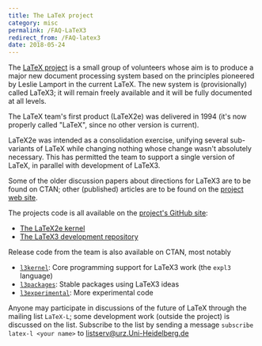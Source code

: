 ```yaml
---
title: The LaTeX project
category: misc
permalink: /FAQ-LaTeX3
redirect_from: /FAQ-latex3
date: 2018-05-24
---
```


The [LaTeX project](https://www.latex-project.org/latex3/)
is a small group of volunteers whose aim is
to produce a major new document processing system based on the
principles pioneered by Leslie Lamport in the current LaTeX.  The
new system is (provisionally) called LaTeX3; it
will remain freely available and it will be fully documented at
all levels.

The LaTeX team's first product (LaTeX2e) was delivered in 1994
(it's now properly called "LaTeX", since no other version is current).

LaTeX2e was intended as a consolidation exercise, unifying several
sub-variants of LaTeX while changing nothing whose change wasn't
absolutely necessary.  This has permitted the team to support a single
version of LaTeX, in parallel with development of LaTeX3.

Some of the older discussion papers about directions for LaTeX3 are
to be found on CTAN; other (published) articles are to be found
on the [project web site](https://www.latex-project.org/publications/).

The projects code is all available on the [project's GitHub
site](https://github.com/latex3/):

- [The LaTeX2e kernel](https://github.com/latex3/latex2e)
- [The LaTeX3 development repository](https://github.com/latex3/latex3)

Release code from the team is also available on CTAN, most notably

- [`l3kernel`](https://ctan.org/pkg/l3kernel): Core programming support for
  LaTeX3 work (the `expl3` language)
- [`l3packages`](https://ctan.org/pkg/l3packages): Stable packages using
  LaTeX3 ideas
- [`l3experimental`](https://ctan.org/pkg/l3experimental): More experimental
  code

Anyone may participate in discussions of the future of LaTeX through the
mailing list `LaTeX-L`; some development work (outside the project) is
discussed on the list. Subscribe to the list by sending a message `subscribe
latex-l <your name>` to <listserv@urz.Uni-Heidelberg.de>

